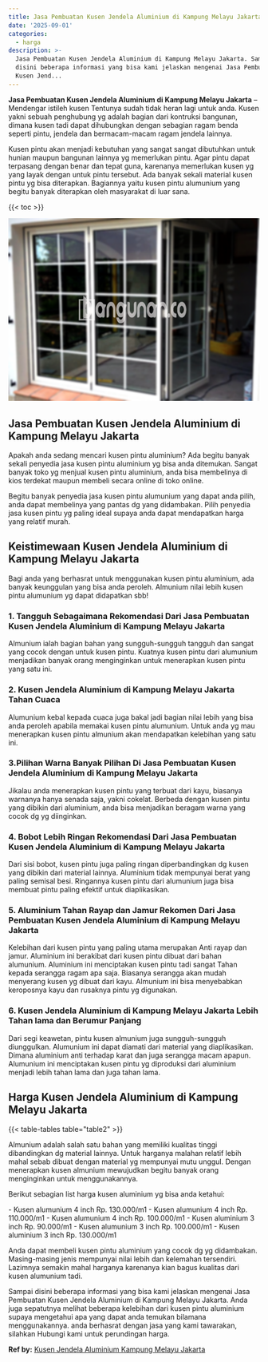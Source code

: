 ```yaml
---
title: Jasa Pembuatan Kusen Jendela Aluminium di Kampung Melayu Jakarta
date: '2025-09-01'
categories:
  - harga
description: >-
  Jasa Pembuatan Kusen Jendela Aluminium di Kampung Melayu Jakarta. Sampai
  disini beberapa informasi yang bisa kami jelaskan mengenai Jasa Pembuatan
  Kusen Jend...
---
```


**Jasa Pembuatan Kusen Jendela Aluminium di Kampung Melayu Jakarta** – Mendengar istileh kusen Tentunya sudah tidak heran lagi untuk anda. Kusen yakni sebuah penghubung yg adalah bagian dari kontruksi bangunan, dimana kusen tadi dapat dihubungkan dengan sebagian ragam benda seperti pintu, jendela dan bermacam-macam ragam jendela lainnya.

Kusen pintu akan menjadi kebutuhan yang sangat sangat dibutuhkan untuk hunian maupun bangunan lainnya yg memerlukan pintu. Agar pintu dapat terpasang dengan benar dan tepat guna, karenanya memerlukan kusen yg yang layak dengan untuk pintu tersebut. Ada banyak sekali material kusen pintu yg bisa diterapkan. Bagiannya yaitu kusen pintu alumunium yang begitu banyak diterapkan oleh masyarakat di luar sana.

{{< toc >}}

![Jasa Pembuatan Kusen Jendela Aluminium di Kampung Melayu Jakarta](/images/harga-kusen-jendela-alumunium-35.png)

## Jasa Pembuatan Kusen Jendela Aluminium di Kampung Melayu Jakarta

Apakah anda sedang mencari kusen pintu aluminium? Ada begitu banyak sekali penyedia jasa kusen pintu aluminium yg bisa anda ditemukan. Sangat banyak toko yg menjual kusen pintu aluminium, anda bisa membelinya di kios terdekat maupun membeli secara online di toko online.

Begitu banyak penyedia jasa kusen pintu alumunium yang dapat anda pilih, anda dapat membelinya yang pantas dg yang didambakan. Pilih penyedia jasa kusen pintu yg paling ideal supaya anda dapat mendapatkan harga yang relatif murah.

## Keistimewaan Kusen Jendela Aluminium di Kampung Melayu Jakarta

Bagi anda yang berhasrat untuk menggunakan kusen pintu aluminium, ada banyak keunggulan yang bisa anda peroleh. Almunium nilai lebih kusen pintu alumunium yg dapat didapatkan sbb!

### 1\. Tangguh Sebagaimana Rekomendasi Dari Jasa Pembuatan Kusen Jendela Aluminium di Kampung Melayu Jakarta

Almunium ialah bagian bahan yang sungguh-sungguh tangguh dan sangat yang cocok dengan untuk kusen pintu. Kuatnya kusen pintu dari alumunium menjadikan banyak orang menginginkan untuk menerapkan kusen pintu yang satu ini.

### 2\. Kusen Jendela Aluminium di Kampung Melayu Jakarta Tahan Cuaca

Alumunium kebal kepada cuaca juga bakal jadi bagian nilai lebih yang bisa anda peroleh apabila memakai kusen pintu alumunium. Untuk anda yg mau menerapkan kusen pintu almunium akan mendapatkan kelebihan yang satu ini.

### 3.Pilihan Warna Banyak Pilihan Di Jasa Pembuatan Kusen Jendela Aluminium di Kampung Melayu Jakarta

Jikalau anda menerapkan kusen pintu yang terbuat dari kayu, biasanya warnanya hanya senada saja, yakni cokelat. Berbeda dengan kusen pintu yang dibikin dari aluminium, anda bisa menjadikan beragam warna yang cocok dg yg diinginkan.

### 4\. Bobot Lebih Ringan Rekomendasi Dari Jasa Pembuatan Kusen Jendela Aluminium di Kampung Melayu Jakarta

Dari sisi bobot, kusen pintu juga paling ringan diperbandingkan dg kusen yang dibikin dari material lainnya. Aluminium tidak mempunyai berat yang paling semisal besi. Ringannya kusen pintu dari alumunium juga bisa membuat pintu paling efektif untuk diaplikasikan.

### 5\. Aluminium Tahan Rayap dan Jamur Rekomen Dari Jasa Pembuatan Kusen Jendela Aluminium di Kampung Melayu Jakarta

Kelebihan dari kusen pintu yang paling utama merupakan Anti rayap dan jamur. Aluminium ini berakibat dari kusen pintu dibuat dari bahan alumunium. Aluminium ini menciptakan kusen pintu tadi sangat Tahan kepada serangga ragam apa saja. Biasanya serangga akan mudah menyerang kusen yg dibuat dari kayu. Almunium ini bisa menyebabkan keroposnya kayu dan rusaknya pintu yg digunakan.

### 6\. Kusen Jendela Aluminium di Kampung Melayu Jakarta Lebih Tahan lama dan Berumur Panjang

Dari segi keawetan, pintu kusen almunium juga sungguh-sungguh diunggulkan. Alumunium ini dapat diamati dari material yang diaplikasikan. Dimana aluminium anti terhadap karat dan juga serangga macam apapun. Alumunium ini menciptakan kusen pintu yg diproduksi dari aluminium menjadi lebih tahan lama dan juga tahan lama.

## Harga Kusen Jendela Aluminium di Kampung Melayu Jakarta

{{< table-tables table="table2" >}}

Almunium adalah salah satu bahan yang memiliki kualitas tinggi dibandingkan dg material lainnya. Untuk harganya malahan relatif lebih mahal sebab dibuat dengan material yg mempunyai mutu unggul. Dengan menerapkan kusen almunium mewujudkan begitu banyak orang menginginkan untuk menggunakannya.

Berikut sebagian list harga kusen aluminium yg bisa anda ketahui:

\- Kusen alumunium 4 inch Rp. 130.000/m1 - Kusen alumunium 4 inch Rp. 110.000/m1 - Kusen alumunium 4 inch Rp. 100.000/m1 - Kusen aluminium 3 inch Rp. 90.000/m1 - Kusen alumunium 3 inch Rp. 100.000/m1 - Kusen aluminium 3 inch Rp. 130.000/m1

Anda dapat membeli kusen pintu aluminium yang cocok dg yg didambakan. Masing-masing jenis mempunyai nilai lebih dan kelemahan tersendiri. Lazimnya semakin mahal harganya karenanya kian bagus kualitas dari kusen alumunium tadi.

Sampai disini beberapa informasi yang bisa kami jelaskan mengenai Jasa Pembuatan Kusen Jendela Aluminium di Kampung Melayu Jakarta. Anda juga sepatutnya melihat beberapa kelebihan dari kusen pintu aluminium supaya mengetahui apa yang dapat anda temukan bilamana menggunakannya. anda berhasrat dengan jasa yang kami tawarakan, silahkan Hubungi kami untuk perundingan harga.

**Ref by:** [Kusen Jendela Aluminium Kampung Melayu Jakarta](https://id.wikipedia.org/wiki/Kusen)
